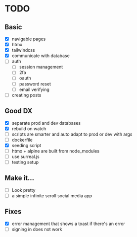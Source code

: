 # TODO
## Basic
- [x] navigable pages
- [x] htmx
- [x] tailwindcss
- [x] communicate with database
- [ ] auth
    - [ ] session management
    - [ ] 2fa
    - [ ] oauth
    - [ ] password reset
    - [ ] email verifying
- [ ] creating posts

## Good DX
- [x] separate prod and dev databases
- [x] rebuild on watch
- [ ] scripts are smarter and auto adapt to prod or dev with args
- [ ] dockerfile
- [x] seeding script
- [ ] htmx + alpine are built from node_modules 
- [ ] use surreal.js
- [ ] testing setup

## Make it...
- [ ] Look pretty
- [ ] a simple infinite scroll social media app 

## Fixes
- [x] error management that shows a toast if there's an error
- [ ] signing in does not work
